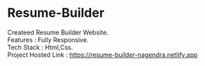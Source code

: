 # Resume-Builder                                                                                                                                                          
Createed Resume Builder Website.                                                                                                                                          
Features : Fully Responsive.                                                                                                                                              
Tech Stack : Html,Css.                                                                                                                                                    
Project Hosted Link : https://resume-builder-nagendra.netlify.app
